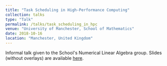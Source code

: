 ```yaml
---
title: "Task Scheduling in High-Performance Computing"
collection: talks
type: "Talk"
permalink: /talks/task_scheduling_in_hpc
venue: "University of Manchester, School of Mathematics"
date: 2018-10-16
location: "Manchester, United Kingdom"
---
```


Informal talk given to the School's Numerical Linear Algebra group. 
Slides (without overlays) are available [here](https://mcsweeney90.github.io/files/nla-group-slides.pdf).
